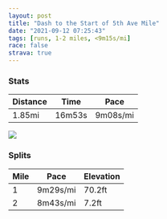 ```yaml
---
layout: post
title: "Dash to the Start of 5th Ave Mile"
date: "2021-09-12 07:25:43"
tags: [runs, 1-2 miles, <9m15s/mi]
race: false
strava: true
---
```


### Stats

| Distance | Time | Pace |
|----------|------|------|
|1.85mi|16m53s|9m08s/mi|

<img src='https://maps.googleapis.com/maps/api/staticmap?maptype=roadmap&path=enc:m{~wFdjibMGH]r@Qh@@F@AEDEPm@fAOj@_@l@On@C^?LUr@FJVPXd@NFPPBVDJC^]f@I^KTg@|@CJRZHf@Db@Aj@LRTBFRAf@BBVH`@b@h@JFJFNJDJPXTPRh@`@NTVTPFP@b@Nh@b@HPDPNJPTd@HFCNDl@FP?DBBRb@N^`@ZBZPPVXDPF?DFA@TXGl@t@VJRPARRTTJLH`@LZd@R@LF`Al@@Dj@^Hj@JNLNF?RJFLLBHPb@Nn@A^@DV^h@R?ZB~@GF@BBEHLNLBHPVDPLb@HZNl@FLL\Lb@@ZDr@`@Zb@D?RRTDJNJVPbAPTCXNDVCJFL\DDJ@@@?RBDv@H\XLR\HP\d@ZLh@FLV@VJBFRLXJ`@D\G?HF@BJAd@DNJL\PZ\NXn@PNATDLHNPZLVZBJFFZGL?JPDj@ZVH^^V^JN^ZTb@j@XNNR^Zv@Jb@N`@HLL^FJAVFPNLDFFFTv@Xj@JNH`@f@HP@\|@AHF^J^ZHJLHTBW?k@DDAGB&key=AIzaSyC1MId7bFpkLXNAaYhBSTb8jLyiSqzbDtM&size=800x800&markers=color:yellow|label:S|40.79559,-73.94483&markers=color:green|label:F|40.77828999999996,-73.96311000000003'>

### Splits

| Mile | Pace | Elevation |
|------|------|-----------|
|1|9m29s/mi|70.2ft|
|2|8m43s/mi|7.2ft|
